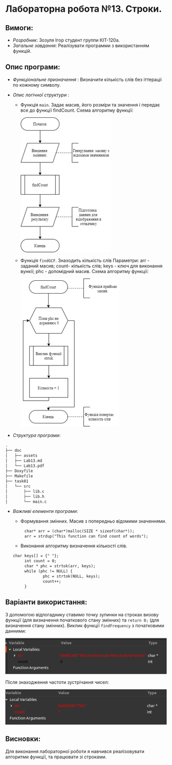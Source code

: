 ﻿# Лабораторна робота №13. Строки.
## Вимоги:
* *Розробник*: Зозуля Ігор студент группи КІТ-120а.
* *Загальне завдання*: Реалізувати программи з використанням функцій.
## Опис програми:
* *Функціональне призначення* : Визначити кількість слів без іттераціі по кожному символу.

* *Опис логічної структури* :
   * Функція `main`. Задає масив, його розміри та значення і передає все до функції findCount. Схема алгоритму функції:

     ![enter image description here](assets/main.png)

   * Функція `findGCF`. Знаходить кількість слів Параметри: arr - заданий масив; count- кількість слів; keys - ключ для виконання вункії; phc - допомідний масив. Схема алгоритму функції:

     ![Схема алгоритму функції  sort_array](assets/func.png)

* *Структура програми*:
```
.
├── doc
│   ├── assets
│   ├── Lab13.md
│   └── Lab13.pdf
├── Doxyfile
├── Makefile
├── task01
│   └── src
│       ├── lib.c
│       ├── lib.h
│       └── main.c
```
* *Важливі елементи програми*:
   * Формування змінних. Масив з попередньо відомими значеннями.

   ``` #define SIZE 37
        char* arr = (char*)malloc(SIZE * sizeof(char*));
        arr = strdup("This function can find count of words");
   ```
   *  Виконання алгоритму визначення кількості слів.
   ```
   char keys[] = {" "};
        int count = 0;
        char * phc = strtok(arr, keys);
        while (phc != NULL) {
                phc = strtok(NULL, keys);
                count++;
        }
   ```
## Варіанти використання:
З допомогою відлогаднику ставимо точку зупинки на строках визову функції (для визначення початкового стану змінних)  та `return 0;` (для визначення стану змінних).
Виклик функції `findFrequency` з початковими данними:

![enter image description here](assets/input.png)

Після знаходження частоти зустрічання чисел:

![enter image description here](assets/output.png)

## Висновки:
Для виконання лабораторної роботи я навчився реалізовувати алгоритми функції, та працювати зі строками.
